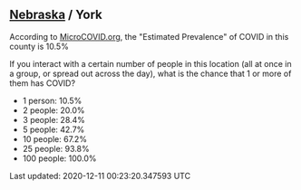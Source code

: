 
## [Nebraska](/united-states/nebraska) / York

According to [MicroCOVID.org](http://microcovid.org),
the "Estimated Prevalence" of COVID in this county is 10.5%

If you interact with a certain number of people in this location
(all at once in a group, or spread out across the day), what is the chance that
1 or more of them has COVID?

- 1 person: 10.5%
- 2 people: 20.0%
- 3 people: 28.4%
- 5 people: 42.7%
- 10 people: 67.2%
- 25 people: 93.8%
- 100 people: 100.0%

Last updated: 2020-12-11 00:23:20.347593 UTC
